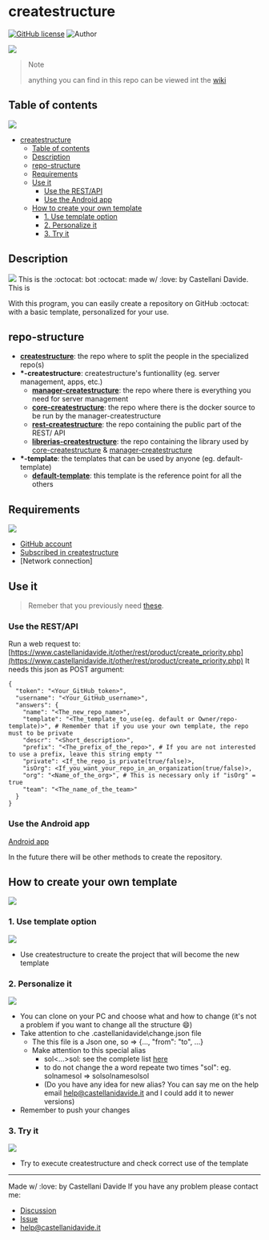 # createstructure
[![GitHub license](https://img.shields.io/badge/license-GNU-green?style=flat)](https://github.com/createstructure/createstructure/blob/master/LICENSE) ![Author](https://img.shields.io/badge/author-Castellani%20Davide-green?style=flat)

![](https://github.com/CastellaniDavide/createstructure/raw/master/docs/createstructure.png)

 > Note
 > 
 > anything you can find in this repo can be viewed int the [wiki](https://github.com/createstructure/createstructure/wiki)

## Table of contents
![](https://static.thenounproject.com/png/121187-200.png)
- [createstructure](#createstructure)
  - [Table of contents](#table-of-contents)
  - [Description](#description)
  - [repo-structure](#repo-structure)
  - [Requirements](#requirements)
  - [Use it](#use-it)
    - [Use the REST/API](#use-the-restapi)
    - [Use the Android app](#use-the-android-app)
  - [How to create your own template](#how-to-create-your-own-template)
    - [1. Use template option](#1-use-template-option)
    - [2. Personalize it](#2-personalize-it)
    - [3. Try it](#3-try-it)

## Description
![](https://aimhigherafrica.com/wp-content/uploads/2018/09/o6.png)
This is the :octocat: bot :octocat: made w/ :love: by Castellani Davide.
This is 

With this program, you can easily create a repository on GitHub :octocat: with a basic template, personalized for your use.

## repo-structure
- [__createstructure__](https://github.com/createstructure/createstructure): the repo where to split the people in the specialized repo(s)
- __*-createstructure__: createstructure's funtionallity (eg. server management, apps, etc.)
    - [__manager-createstructure__](https://github.com/createstructure/manager-createstructure): the repo where there is everything you need for server management
    - [__core-createstructure__](https://github.com/createstructure/core-createstructure): the repo where there is the docker source to be run by the manager-createstructure
    - [__rest-createstructure__](https://github.com/createstructure/rest-createstructure): the repo containing the public part of the REST/ API
    - [__librerias-createstructure__](https://github.com/createstructure/librerias-createstructure): the repo containing the library used by [core-createstructure](https://github.com/createstructure/core-createstructure) & [manager-createstructure](https://github.com/createstructure/manager-createstructure)
- __*-template__: the templates that can be used by anyone (eg. default-template)
    - [__default-template__](https://github.com/createstructure/default-template): this template is the reference point for all the others

## Requirements
![](https://jeffnielsen.com/wp-content/uploads/2014/06/required-cropped.png)
  - [GitHub account](http://github.com/)
  - [Subscribed in createstructure](https://github.com/marketplace/createstructure)
  - [Network connection]

## Use it
> Remeber that you previously need [these](#requirements).

### Use the REST/API

Run a web request to: [https://www.castellanidavide.it/other/rest/product/create_priority.php](https://www.castellanidavide.it/other/rest/product/create_priority.php)
It needs this json as POST argument:
```
{
  "token": "<Your_GitHub_token>",
  "username": "<Your_GitHub_username>",
  "answers": {
    "name": "<The_new_repo_name>",
    "template": "<The_template_to_use(eg. default or Owner/repo-template)>", # Remember that if you use your own template, the repo must to be private
    "descr": "<Short_description>",
    "prefix": "<The_prefix_of_the_repo>", # If you are not interested to use a prefix, leave this string empty ""
    "private": <If_the_repo_is_private(true/false)>,
    "isOrg": <If_you_want_your_repo_in_an_organization(true/false)>,
    "org": "<Name_of_the_org>", # This is necessary only if "isOrg" = true
    "team": "<The_name_of_the_team>"
  }
}
```

### Use the Android app
[Android app](https://play.google.com/store/apps/details?id=it.castellanidavide.createstructure.createstructure)


In the future there will be other methods to create the repository.

## How to create your own template
![](https://live.staticflickr.com/5213/5523800294_80f0687af7_b.jpg)

### 1. Use template option
![](https://cdn1.iconfinder.com/data/icons/accounting-and-taxes/48/easy_to_use_accessible_press_button_gesture_effortless-512.png)
  - Use createstructure to create the project that will become the new template

### 2. Personalize it
![](https://www.emotivebrand.com/wp-content/uploads/2016/03/Get-a-Leg-Up-With-Our-New-Web-Content-Personalization-eBook.png)
  - You can clone on your PC and choose what and how to change (it's not a problem if you want to change all the structure :smile:)
  - Take attention to che .castellanidavide\change.json file
    - The this file is a Json one, so => {..., "from": "to", ...}
    - Make attention to this special alias
      - sol<...>sol: see the complete list [here](https://github.com/createstructure/core-createstructure/blob/main/bin/libraries/createstructure_changes.hpp#L69-L101)
      - to do not change the a word repeate two times "sol": eg. solnamesol => solsolnamesolsol
      - (Do you have any idea for new alias? You can say me on the help email help@castellanidavide.it and I could add it to newer versions)
  - Remember to push your changes

### 3. Try it
![](https://assuredstudy.org/wp-content/uploads/2020/10/TRY.jpg)
  - Try to execute createstructure and check correct use of the template


---
Made w/ :love: by Castellani Davide 
If you have any problem please contact me:
- [Discussion](https://github.com/createstructure/createstructure/discussions/new)
- [Issue](https://github.com/createstructure/createstructure/issues/new)
- [help@castellanidavide.it](mailto:help@castellanidavide.it)

